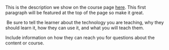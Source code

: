 This is the description we show on the course page [here](https://lab.github.com/hfjhksjhgkjfghj/video-game). This first paragraph will be featured at the top of the page so make it great.
​

​
Be sure to tell the learner about the technology you are teaching, why they should learn it, how they can use it, and what you will teach them.
​


Include information on how they can reach you for questions about the content or course. 